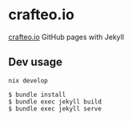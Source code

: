 # crafteo.io

[crafteo.io](https://crafteo.io) GitHub pages with Jekyll

## Dev usage

```
nix develop

$ bundle install
$ bundle exec jekyll build
$ bundle exec jekyll serve
```